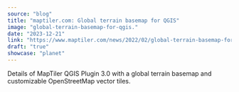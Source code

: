```yaml
---
source: "blog"
title: "maptiler.com: Global terrain basemap for QGIS"
image: "global-terrain-basemap-for-qgis."
date: "2023-12-21"
link: "https://www.maptiler.com/news/2022/02/global-terrain-basemap-for-qgis"
draft: "true"
showcase: "planet"
---
```


Details of MapTiler QGIS Plugin 3.0 with a global terrain basemap and customizable OpenStreetMap vector tiles.
